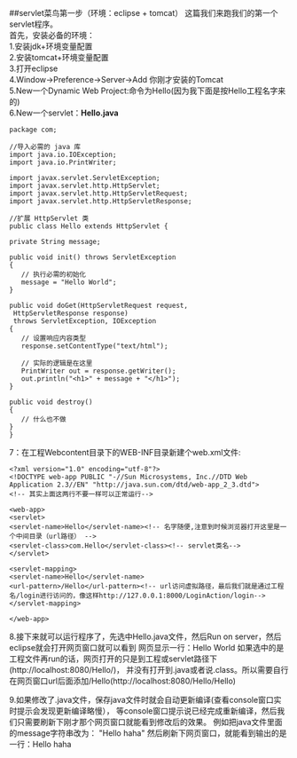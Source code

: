 ##servlet菜鸟第一步（环境：eclipse + tomcat）
这篇我们来跑我们的第一个servlet程序。  
首先，安装必备的环境：  
1.安装jdk+环境变量配置  
2.安装tomcat+环境变量配置  
3.打开eclipse  
4.Window->Preference->Server->Add 你刚才安装的Tomcat  
5.New一个Dynamic Web Project:命令为Hello(因为我下面是按Hello工程名字来的)  
6.New一个servlet：**Hello.java**  

    package com;
    
    //导入必需的 java 库
    import java.io.IOException;
    import java.io.PrintWriter;
    
    import javax.servlet.ServletException;
    import javax.servlet.http.HttpServlet;
    import javax.servlet.http.HttpServletRequest;
    import javax.servlet.http.HttpServletResponse;
    
    //扩展 HttpServlet 类
    public class Hello extends HttpServlet {
    
    private String message;
    
    public void init() throws ServletException
    {
       // 执行必需的初始化
       message = "Hello World";
    }
    
    public void doGet(HttpServletRequest request,
     HttpServletResponse response)
     throws ServletException, IOException
    {
       // 设置响应内容类型
       response.setContentType("text/html");
    
       // 实际的逻辑是在这里
       PrintWriter out = response.getWriter();
       out.println("<h1>" + message + "</h1>");
    }
    
    public void destroy()
    {
       // 什么也不做
    }
    }


7：在工程Webcontent目录下的WEB-INF目录新建个web.xml文件:

    <?xml version="1.0" encoding="utf-8"?>
    <!DOCTYPE web-app PUBLIC "-//Sun Microsystems, Inc.//DTD Web Application 2.3//EN" "http://java.sun.com/dtd/web-app_2_3.dtd">
    <!-- 其实上面这两行不要一样可以正常运行-->
    
    <web-app>
    <servlet>
    <servlet-name>Hello</servlet-name><!-- 名字随便,注意到时候浏览器打开这里是一个中间目录（url路径） -->
    <servlet-class>com.Hello</servlet-class><!-- servlet类名-->
    </servlet>
    
    <servlet-mapping>
    <servlet-name>Hello</servlet-name>
    <url-pattern>/Hello</url-pattern><!-- url访问虚拟路径，最后我们就是通过工程名/login进行访问的，像这样http://127.0.0.1:8000/LoginAction/login-->
    </servlet-mapping>
    
    </web-app>

8.接下来就可以运行程序了，先选中Hello.java文件，然后Run on server，然后eclipse就会打开网页窗口就可以看到
网页显示一行：Hello World
如果选中的是工程文件再run的话，网页打开的只是到工程或servlet路径下(http://localhost:8080/Hello/)，
并没有打开到.java或者说.class。所以需要自行在网页窗口url后面添加/Hello(http://localhost:8080/Hello/Hello)

9.如果修改了.java文件，保存java文件时就会自动更新编译(查看console窗口实时提示会发现更新编译略慢），
等console窗口提示说已经完成重新编译，然后我们只需要刷新下刚才那个网页窗口就能看到修改后的效果。
例如把java文件里面的message字符串改为：
"Hello haha"
然后刷新下网页窗口，就能看到输出的是一行：Hello haha


